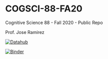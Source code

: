 # COGSCI-88-FA20
Cognitive Science 88 - Fall 2020 - Public Repo

Prof. Jose Ramirez

 [![Datahub](https://img.shields.io/badge/Launch-UCB%20Datahub-blue.svg)](http://datahub.berkeley.edu/user-redirect/interact?account=ds-connectors&repo=COGSCI-88-FA20&branch=master&path=)

[![Binder](https://mybinder.org/badge_logo.svg)](https://mybinder.org/v2/gh/ds-connectors/COGSCI-88-FA20/master)

